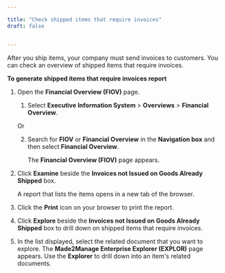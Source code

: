 ```yaml
---

title: "Check shipped items that require invoices"
draft: false


---
```


After you ship items, your company must send invoices to customers. You can check an overview of shipped items that require invoices.

**To generate shipped items that require invoices report**

1.  Open the **Financial Overview (FIOV)** page.

    1.  Select **Executive Information System** \> **Overviews** \> **Financial Overview**.

    Or

    2.  Search for **FIOV** or **Financial Overview** in the **Navigation box** and then select **Financial Overview**.

        The **Financial Overview (FIOV)** page appears.

2.  Click **Examine** beside the **Invoices not Issued on Goods Already Shipped** box.

    A report that lists the items opens in a new tab of the browser.

3.  Click the **Print** icon on your browser to print the report.

4.  Click **Explore** beside the **Invoices not Issued on Goods Already Shipped** box to drill down on shipped items that require invoices.

5.  In the list displayed, select the related document that you want to explore. The **Made2Manage Enterprise Explorer (EXPLOR)** page appears. Use the **Explorer** to drill down into an item's related documents.
